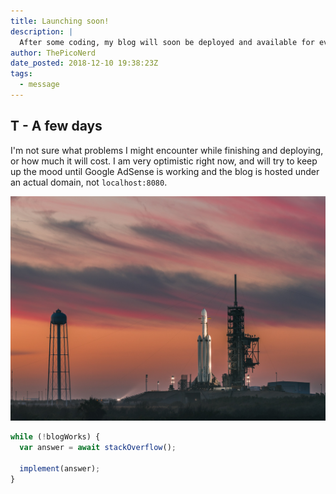 ```yaml
---
title: Launching soon!
description: |
  After some coding, my blog will soon be deployed and available for everyone to read!
author: ThePicoNerd
date_posted: 2018-12-10 19:38:23Z
tags:
  - message
---
```


## T - A few days

I'm not sure what problems I might encounter while finishing and deploying, or how much it will cost. I am very optimistic right now, and will try to keep up the mood until Google AdSense is working and the blog is hosted under an actual domain, not `localhost:8080`.

![](cover.jpg)

```javascript
while (!blogWorks) {
  var answer = await stackOverflow();

  implement(answer);
}
```
